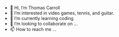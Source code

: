 - 👋 Hi, I’m Thomas Carroll
- 👀 I’m interested in video games, tennis, and guitar.
- 🌱 I’m currently learning coding
- 💞️ I’m looking to collaborate on ...
- 📫 How to reach me ...

<!---
zyzix564/zyzix564 is a ✨ special ✨ repository because its `README.md` (this file) appears on your GitHub profile.
You can click the Preview link to take a look at your changes.
--->
